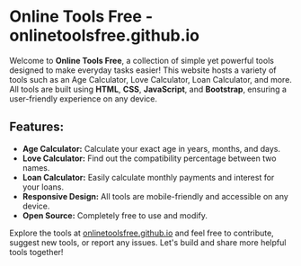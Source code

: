 # Online Tools Free - onlinetoolsfree.github.io

Welcome to **Online Tools Free**, a collection of simple yet powerful tools designed to make everyday tasks easier! This website hosts a variety of tools such as an Age Calculator, Love Calculator, Loan Calculator, and more. All tools are built using **HTML**, **CSS**, **JavaScript**, and **Bootstrap**, ensuring a user-friendly experience on any device.

## Features:
- **Age Calculator:** Calculate your exact age in years, months, and days.
- **Love Calculator:** Find out the compatibility percentage between two names.
- **Loan Calculator:** Easily calculate monthly payments and interest for your loans.
- **Responsive Design:** All tools are mobile-friendly and accessible on any device.
- **Open Source:** Completely free to use and modify.

Explore the tools at [onlinetoolsfree.github.io](https://onlinetoolsfree.github.io) and feel free to contribute, suggest new tools, or report any issues. Let's build and share more helpful tools together!
